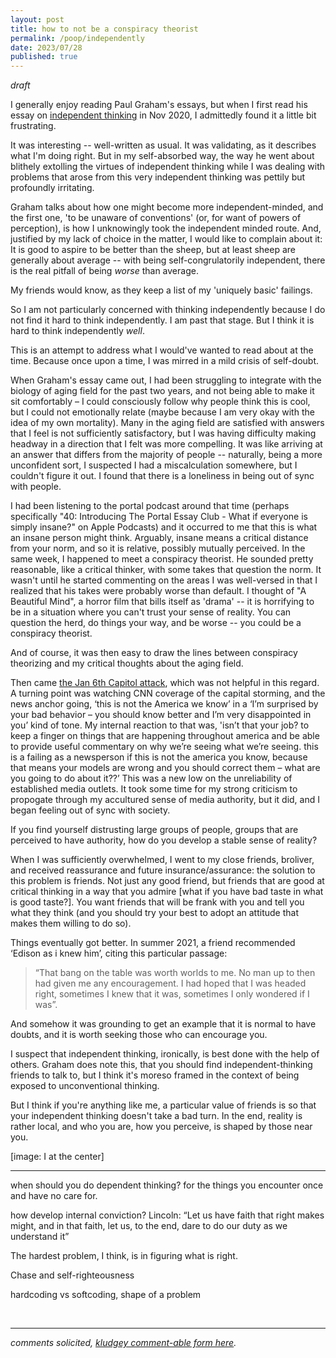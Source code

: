 ```yaml
---
layout: post
title: how to not be a conspiracy theorist
permalink: /poop/independently
date: 2023/07/28
published: true
---
```


_draft_

I generally enjoy reading Paul Graham's essays, but when I first read his essay on [independent thinking](http://www.paulgraham.com/think.html) in Nov 2020, I admittedly found it a little bit frustrating. 

It was interesting -- well-written as usual. It was validating, as it describes what I'm doing right. But in my self-absorbed way, the way he went about blithely extolling the virtues of independent thinking while I was dealing with problems that arose from this very independent thinking was pettily but profoundly irritating. 

Graham talks about how one might become more independent-minded, and the first one, 'to be unaware of conventions' (or, for want of powers of perception), is how I unknowingly took the independent minded route. And, justified by my lack of choice in the matter, I would like to complain about it: It is good to aspire to be better than the sheep, but at least sheep are generally about average -- with being self-congrulatorily independent, there is the real pitfall of being _worse_ than average. 

My friends would know, as they keep a list of my 'uniquely basic' failings.

So I am not particularly concerned with thinking independently because I do not find it hard to think independently. I am past that stage. But I think it is hard to think independently _well_. 

This is an attempt to address what I would've wanted to read about at the time. Because once upon a time, I was mirred in a mild crisis of self-doubt. 

When Graham's essay came out, I had been struggling to integrate with the biology of aging field for the past two years, and not being able to make it sit comfortably – I could consciously follow why people think this is cool, but I could not emotionally relate (maybe because I am very okay with the idea of my own mortality). Many in the aging field are satisfied with answers that I feel is not sufficiently satisfactory, but I was having difficulty making headway in a direction that I felt was more compelling. It was like arriving at an answer that differs from the majority of people -- naturally, being a more unconfident sort, I suspected I had a miscalculation somewhere, but I couldn't figure it out. I found that there is a loneliness in being out of sync with people.

I had been listening to the portal podcast around that time (perhaps specifically "40: Introducing The Portal Essay Club - What if everyone is simply insane?" on Apple Podcasts) and it occurred to me that this is what an insane person might think. Arguably, insane means a critical distance from your norm, and so it is relative, possibly mutually perceived. In the same week, I happened to meet a conspiracy theorist. He sounded pretty reasonable, like a critical thinker, with some takes that question the norm. It wasn't until he started commenting on the areas I was well-versed in that I realized that his takes were probably worse than default. I thought of "A Beautiful Mind", a horror film that bills itself as 'drama' -- it is horrifying to be in a situation where you can't trust your sense of reality. You can question the herd, do things your way, and be worse -- you could be a conspiracy theorist. 

And of course, it was then easy to draw the lines between conspiracy theorizing and my critical thoughts about the aging field. 

Then came [the Jan 6th Capitol attack](https://en.wikipedia.org/wiki/January_6_United_States_Capitol_attack ), which was not helpful in this regard. A turning point was watching CNN coverage of the capital storming, and the news anchor going, ‘this is not the America we know’ in a ‘I’m surprised by your bad behavior – you should know better and I’m very disappointed in you’ kind of tone. My internal reaction to that was, 'isn’t that your job? to keep a finger on things that are happening throughout america and be able to provide useful commentary on why we’re seeing what we’re seeing. this is a failing as a newsperson if this is not the america you know, because that means your models are wrong and you should correct them – what are you going to do about it??’ This was a new low on the unreliability of established media outlets. It took some time for my strong criticism to propogate through my accultured sense of media authority, but it did, and I began feeling out of sync with society. 

If you find yourself distrusting large groups of people, groups that are perceived to have authority, how do you develop a stable sense of reality? 

When I was sufficiently overwhelmed, I went to my close friends, broliver, and received reassurance and future insurance/assurance: the solution to this problem is friends. Not just any good friend, but friends that are good at critical thinking in a way that you admire [what if you have bad taste in what is good taste?]. You want friends that will be frank with you and tell you what they think (and you should try your best to adopt an attitude that makes them willing to do so). 

Things eventually got better. In summer 2021, a friend recommended ‘Edison as i knew him’, citing this particular passage:
>“That bang on the table was worth worlds to me. No man up to then had given me any encouragement. I had hoped that I was headed right, sometimes I knew that it was, sometimes I only wondered if I was”.

And somehow it was grounding to get an example that it is normal to have doubts, and it is worth seeking those who can encourage you. 

I suspect that independent thinking, ironically, is best done with the help of others. Graham does note this, that you should find independent-thinking friends to talk to, but I think it's moreso framed in the context of being exposed to unconventional thinking. 

But I think if you're anything like me, a particular value of friends is so that your independent thinking doesn't take a bad turn. In the end, reality is rather local, and who you are, how you perceive, is shaped by those near you.

[image: I at the center] 

---

when should you do dependent thinking? for the things you encounter once and have no care for. 

how develop internal conviction?
Lincoln: “Let us have faith that right makes might, and in that faith, let us, to the end, dare to do our duty as we understand it”

The hardest problem, I think, is in figuring what is right.

Chase and self-righteousness

hardcoding vs softcoding, shape of a problem







&nbsp;
&nbsp;
&nbsp;

---

_comments solicited, [kludgey comment-able form here](https://docs.google.com/document/d/1jF0s0IVLF338Uvgy1RKo4P8roP7ESnwwJGbsBUhwcGQ/edit?usp=sharing)._